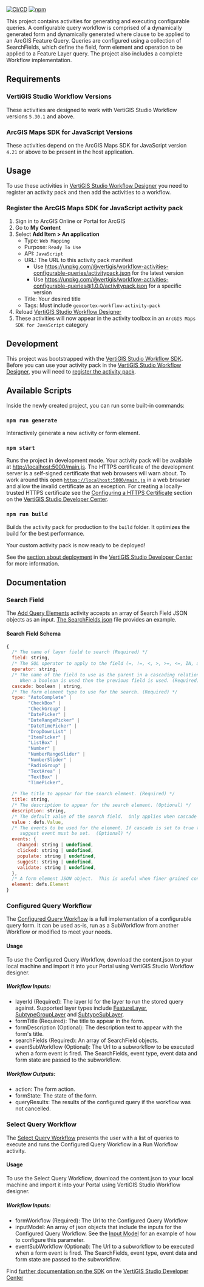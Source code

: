 [![CI/CD](https://github.com/vertigis/workflow-activities-arcgis-core/workflows/CI/CD/badge.svg)](https://github.com/vertigis/workflow-activities-arcgis-core/actions)
[![npm](https://img.shields.io/npm/v/@vertigis/workflow-activities-arcgis-core)](https://www.npmjs.com/package/@vertigis/workflow-activities-arcgis-core)

This project contains activities for generating and executing configurable queries.  A configurable query workflow is comprised of a dynamically generated form and dynamically generated where clause to be applied to an ArcGIS Feature Query.  Queries are configured using a collection of SearchFields, which define the field, form element and operation to be applied to a Feature Layer query. The project also includes a complete Workflow implementation.

## Requirements

### VertiGIS Studio Workflow Versions

These activities are designed to work with VertiGIS Studio Workflow versions `5.30.1` and above.

### ArcGIS Maps SDK for JavaScript Versions

These activities depend on the ArcGIS Maps SDK for JavaScript version `4.21` or above to be present in the host application.

## Usage
To use these activities in [VertiGIS Studio Workflow Designer](https://apps.vertigisstudio.com/workflow/designer/) you need to register an activity pack and then add the activities to a workflow.

### Register the ArcGIS Maps SDK for JavaScript activity pack

1. Sign in to ArcGIS Online or Portal for ArcGIS
1. Go to **My Content**
1. Select **Add Item > An application**
    - Type: `Web Mapping`
    - Purpose: `Ready To Use`
    - API: `JavaScript`
    - URL: The URL to this activity pack manifest
        - Use https://unpkg.com/@vertigis/workflow-activities-configurable-queries/activitypack.json for the latest version
        - Use https://unpkg.com/@vertigis/workflow-activities-configurable-queries@1.0.0/activitypack.json for a specific version
    - Title: Your desired title
    - Tags: Must include `geocortex-workflow-activity-pack`
1. Reload [VertiGIS Studio Workflow Designer](https://apps.vertigisstudio.com/workflow/designer/)
1. These activities will now appear in the activity toolbox in an `ArcGIS Maps SDK for JavaScript` category

## Development

This project was bootstrapped with the [VertiGIS Studio Workflow SDK](https://github.com/vertigis/vertigis-workflow-sdk). Before you can use your activity pack in the [VertiGIS Studio Workflow Designer](https://apps.vertigisstudio.com/workflow/designer/), you will need to [register the activity pack](https://developers.vertigisstudio.com/docs/workflow/sdk-web-overview#register-the-activity-pack).

## Available Scripts

Inside the newly created project, you can run some built-in commands:

### `npm run generate`

Interactively generate a new activity or form element.

### `npm start`

Runs the project in development mode. Your activity pack will be available at [http://localhost:5000/main.js](http://localhost:5000/main.js). The HTTPS certificate of the development server is a self-signed certificate that web browsers will warn about. To work around this open [`https://localhost:5000/main.js`](https://localhost:5000/main.js) in a web browser and allow the invalid certificate as an exception. For creating a locally-trusted HTTPS certificate see the [Configuring a HTTPS Certificate](https://developers.vertigisstudio.com/docs/workflow/sdk-web-overview/#configuring-a-https-certificate) section on the [VertiGIS Studio Developer Center](https://developers.vertigisstudio.com/docs/workflow/overview/).

### `npm run build`

Builds the activity pack for production to the `build` folder. It optimizes the build for the best performance.

Your custom activity pack is now ready to be deployed!

See the [section about deployment](https://developers.vertigisstudio.com/docs/workflow/sdk-web-overview/#deployment) in the [VertiGIS Studio Developer Center](https://developers.vertigisstudio.com/docs/workflow/overview/) for more information.

## Documentation

### Search Field 
The [Add Query Elements](../main/src/activities/AddQueryElements.ts) activity accepts an array of Search Field JSON objects as an input.  [The SearchFields.json](../main/src/samples/SearchFields.json) file provides an example.

#### Search Field Schema
```js
{
  /* The name of layer field to search (Required) */
  field: string,
  /* The SQL operator to apply to the field (=, !=, <, >, >=, <=, IN, and BETWEEN) (Required) */
  operator: string,
  /* The name of the field to use as the parent in a cascading relationship.
     When a boolean is used then the previous field is used. (Required) */
  cascade: boolean | string,
  /* The form element type to use for the search. (Required) */
  type: "AutoComplete" |
        "CheckBox" |
        "CheckGroup" |
        "DatePicker" |
        "DateRangePicker" |
        "DateTimePicker" |
        "DropDownList" |
        "ItemPicker" |
        "ListBox" |
        "Number" |
        "NumberRangeSlider" |
        "NumberSlider" |
        "RadioGroup" |
        "TextArea" |
        "TextBox" |
        "TimePicker",
    
  /* The title to appear for the search element. (Required) */
  title: string,
  /* The description to appear for the search element. (Optional) */
  description: string,
  /* The default value of the search field.  Only applies when cascade is false.  (Optional) */
  value : defs.Value,
  /* The events to be used for the element. If cascade is set to true then a 'populate' event must be set.  If the type is Autocomplete then the
     suggest event must be set.  (Optional) */
  events: {
    changed: string | undefined,
    clicked: string | undefined,
    populate: string | undefined,
    suggest: string | undefined,
    validate: string | undefined,
  },
  /* A form element JSON object.  This is useful when finer grained control over the form is required. (Optional) */
  element: defs.Element
}
```
### Configured Query Workflow
The [Configured Query Workflow](../main/workflows/ConfiguredQuery/content.json) is a full implementation of a configurable query form.  It can be used as-is, run as a SubWorkflow from another Workflow or modified to meet your needs.
#### Usage
To use the Configured Query Workflow, download the content.json to your local machine and import it into your Portal using VertiGIS Studio Workflow designer.  
##### Workflow Inputs:
 - layerId (Required): The layer Id for the layer to run the stored query against.  Supported layer types include [FeatureLayer](https://developers.arcgis.com/javascript/latest/api-reference/esri-layers-FeatureLayer.html), [SubtypeGroupLayer](https://developers.arcgis.com/javascript/latest/api-reference/esri-layers-SubtypeGroupLayer.html) and [SubtypeSubLayer](https://developers.arcgis.com/javascript/latest/api-reference/esri-layers-support-SubtypeSublayer.html).
 - formTitle (Required): The title to appear in the form.
 - formDescription (Optional): The description text to appear with the form's title.
 - searchFields (Required): An array of SearchField objects.
 - eventSubWorkflow (Optional): The Url to a subworkflow to be executed when a form event is fired. The SearchFields, event type, event data and form state are passed to the subworkflow.
 ##### Workflow Outputs:
 - action: The form action.
 - formState: The state of the form.
 - queryResults: The results of the configured query if the workflow was not cancelled.

### Select Query Workflow
 The [Select Query Workflow](../main/workflows/SelectQuery/content.json) presents the user with a list of queries to execute and runs the Configured Query Workflow in a Run Workflow activity.
#### Usage
To use the Select Query Workflow, download the content.json to your local machine and import it into your Portal using VertiGIS Studio Workflow designer.
##### Workflow Inputs:
- formWorkflow (Required): The Url to the Configured Query Workflow
- inputModel: An array of json objects that include the inputs for the Configured Query Workflow. See the [Input Model](../main/src/samples/InputModel.json) for an example of how to configure this parameter.
- eventSubWorkflow (Optional): The Url to a subworkflow to be executed when a form event is fired. The SearchFields, event type, event data and form state are passed to the subworkflow.

Find [further documentation on the SDK](https://developers.vertigisstudio.com/docs/workflow/sdk-web-overview/) on the [VertiGIS Studio Developer Center](https://developers.vertigisstudio.com/docs/workflow/overview/)
